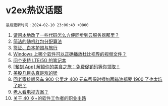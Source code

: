 # v2ex热议话题

`最后更新时间：2024-02-10 23:06:43 +0800`

1. [请问本地改了一些代码怎么方便同步到云服务器那里？](https://www.v2ex.com/t/1015243)
1. [简洁的随机红包分配算法](https://www.v2ex.com/t/1015205)
1. [签证、白本护照与旅行](https://www.v2ex.com/t/1015219)
1. [Windows 上哪个软件可以正确播放杜比视界的视频文件？](https://www.v2ex.com/t/1015244)
1. [问个支持 LTE/5G 的笔记本](https://www.v2ex.com/t/1015208)
1. [[餐刻 App] 解锁你的美食之旅：免费促销码等你领取！](https://www.v2ex.com/t/1015211)
1. [美股几巨头真是涨的猛](https://www.v2ex.com/t/1015216)
1. [回老家接顺风车 900 公里才 400 元车费保时捷加两箱油都要 1900 了也太坑了吧？](https://www.v2ex.com/t/1015247)
1. [老人看电视方案？](https://www.v2ex.com/t/1015265)
1. [关于 40 岁+的软件工作者的职业出路](https://www.v2ex.com/t/1015221)

